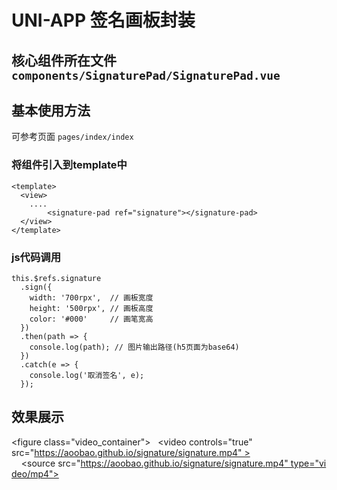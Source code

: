 # UNI-APP 签名画板封装

## 核心组件所在文件 `components/SignaturePad/SignaturePad.vue`

## 基本使用方法
可参考页面 `pages/index/index`

### 将组件引入到template中

````
<template>
  <view>
    ....
		<signature-pad ref="signature"></signature-pad>
  </view> 
</template>

````

### js代码调用
````
this.$refs.signature
  .sign({
    width: '700rpx',  // 画板宽度
    height: '500rpx', // 画板高度
    color: '#000'     // 画笔宽高
  })
  .then(path => {
    console.log(path); // 图片输出路径(h5页面为base64)
  })
  .catch(e => {
    console.log('取消签名', e);
  });

````

## 效果展示
<figure class="video_container">
  <video controls="true" src="https://aoobao.github.io/signature/signature.mp4" >
    <source src="https://aoobao.github.io/signature/signature.mp4" type="video/mp4">
  </video>
</figure>